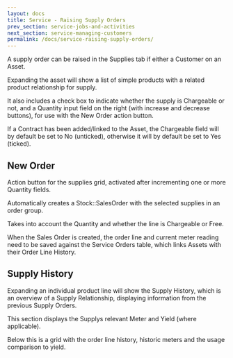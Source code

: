```yaml
---
layout: docs
title: Service - Raising Supply Orders
prev_section: service-jobs-and-activities
next_section: service-managing-customers
permalink: /docs/service-raising-supply-orders/
---
```


A supply order can be raised in the Supplies tab if either a Customer on an Asset.

Expanding the asset will show a list of simple products with a related product relationship for supply.

It also includes a check box to indicate whether the supply is Chargeable or not, and a Quantity input field on the right (with increase and decrease buttons), for use with the New Order action button.

If a Contract has been added/linked to the Asset, the Chargeable field will by default be set to No (unticked), otherwise it will by default be set to Yes (ticked).

## New Order

Action button for the supplies grid, activated after incrementing one or more Quantity fields.

Automatically creates a Stock::SalesOrder with the selected supplies in an order group.

Takes into account the Quantity and whether the line is Chargeable or Free.

When the Sales Order is created, the order line and current meter reading need to be saved against the Service Orders table, which links Assets with their Order Line History.

## Supply History

Expanding an individual product line will show the Supply History, which is an overview of a Supply Relationship, displaying information from the previous Supply Orders.

This section displays the Supplys relevant Meter and Yield (where applicable).

Below this is a grid with the order line history, historic meters and the usage comparison to yield.
